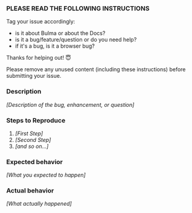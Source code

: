 ### PLEASE READ THE FOLLOWING INSTRUCTIONS

Tag your issue accordingly:

* is it about Bulma or about the Docs?
* is it a bug/feature/question or do you need help?
* if it's a bug, is it a browser bug?

Thanks for helping out! 😇

Please remove any unused content (including these instructions) before submitting your issue.

### Description

_[Description of the bug, enhancement, or question]_

### Steps to Reproduce

1. _[First Step]_
2. _[Second Step]_
3. _[and so on...]_

### Expected behavior

_[What you expected to happen]_

### Actual behavior

_[What actually happened]_

